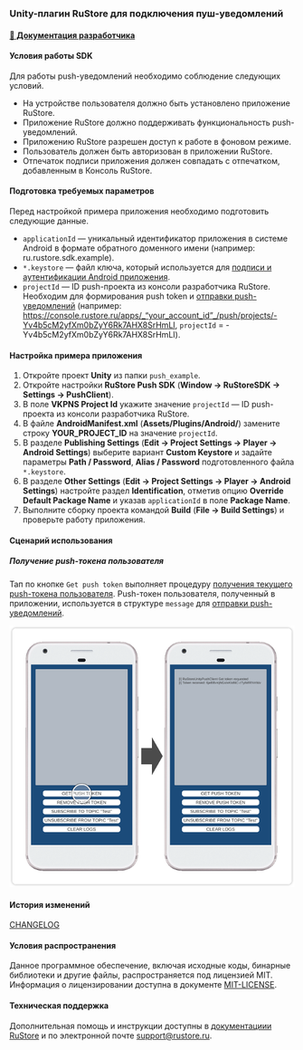 ### Unity-плагин RuStore для подключения пуш-уведомлений

#### [🔗 Документация разработчика][10]

#### Условия работы SDK

Для работы push-уведомлений необходимо соблюдение следующих условий.

- На устройстве пользователя должно быть установлено приложение RuStore.
- Приложение RuStore должно поддерживать функциональность push-уведомлений.
- Приложению RuStore разрешен доступ к работе в фоновом режиме.
- Пользователь должен быть авторизован в приложении RuStore.
- Отпечаток подписи приложения должен совпадать с отпечатком, добавленным в Консоль RuStore.

#### Подготовка требуемых параметров

Перед настройкой примера приложения необходимо подготовить следующие данные.

- `applicationId` — уникальный идентификатор приложения в системе Android в формате обратного доменного имени (например: ru.rustore.sdk.example).
- `*.keystore` — файл ключа, который используется для [подписи и аутентификации Android приложения](https://www.rustore.ru/help/developers/publishing-and-verifying-apps/app-publication/apk-signature/).
- `projectId` — ID push-проекта из консоли разработчика RuStore. Необходим для формирования push token и [отправки push-уведомлений](https://www.rustore.ru/help/sdk/push-notifications/send-push-notifications) (например: https://console.rustore.ru/apps/_“your_account_id”_/push/projects/-Yv4b5cM2yfXm0bZyY6Rk7AHX8SrHmLI, `projectId` = -Yv4b5cM2yfXm0bZyY6Rk7AHX8SrHmLI).

#### Настройка примера приложения

1. Откройте проект **Unity** из папки `push_example`.
1. Откройте настройки **RuStore Push SDK** (**Window → RuStoreSDK → Settings → PushClient**).
1. В поле **VKPNS Project Id** укажите значение `projectId` — ID push-проекта из консоли разработчика RuStore.
1. В файле **AndroidManifest.xml** (**Assets/Plugins/Android/**) замените строку **YOUR_PROJECT_ID** на значение `projectId`.
1. В разделе **Publishing Settings** (**Edit → Project Settings → Player → Android Settings**) выберите вариант **Custom Keystore** и задайте параметры **Path / Password**, **Alias / Password** подготовленного файла `*.keystore`.
1. В разделе **Other Settings** (**Edit → Project Settings → Player → Android Settings**) настройте раздел **Identification**, отметив опцию **Override Default Package Name** и указав `applicationId` в поле **Package Name**.
1. Выполните сборку проекта командой **Build** (**File → Build Settings**) и проверьте работу приложения.

#### Сценарий использования

##### Получение push-токена пользователя

Тап по кнопке `Get push token` выполняет процедуру [получения текущего push-токена пользователя][20]. Push-токен пользователя, полученный в приложении, используется в структуре `message` для [отправки push-уведомлений](https://www.rustore.ru/help/sdk/push-notifications/send-push-notifications).

![Получение push-токена пользователя](images/02_get_push_token.png)

#### История изменений

[CHANGELOG](../CHANGELOG.md)

#### Условия распространения

Данное программное обеспечение, включая исходные коды, бинарные библиотеки и другие файлы, распространяется под лицензией MIT. Информация о лицензировании доступна в документе [MIT-LICENSE](../MIT-LICENSE.txt).

#### Техническая поддержка

Дополнительная помощь и инструкции доступны в [документациии RuStore](https://www.rustore.ru/help/) и по электронной почте support@rustore.ru.

[10]: https://www.rustore.ru/help/sdk/push-notifications/unity/6-10-0
[20]: https://www.rustore.ru/help/sdk/push-notifications/unity/6-10-0/#get-push-token
